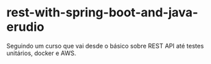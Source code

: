 # rest-with-spring-boot-and-java-erudio

Seguindo um curso que vai desde o básico sobre REST API até testes unitários, docker e AWS.
